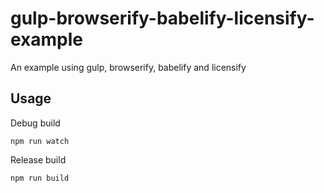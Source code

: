 gulp-browserify-babelify-licensify-example
==========================================

An example using gulp, browserify, babelify and licensify

## Usage

Debug build

```
npm run watch
```

Release build

```
npm run build
```
